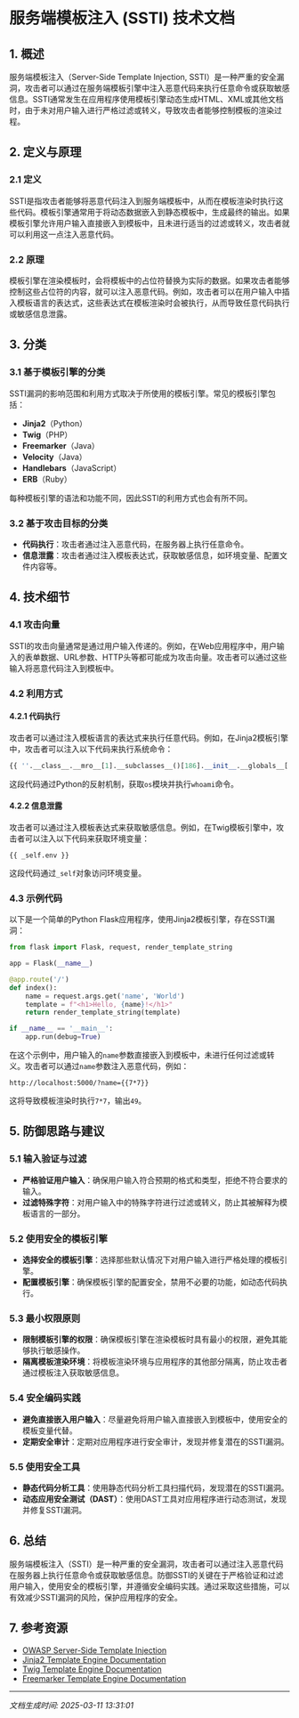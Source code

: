 # 服务端模板注入 (SSTI) 技术文档

## 1. 概述

服务端模板注入（Server-Side Template Injection, SSTI）是一种严重的安全漏洞，攻击者可以通过在服务端模板引擎中注入恶意代码来执行任意命令或获取敏感信息。SSTI通常发生在应用程序使用模板引擎动态生成HTML、XML或其他文档时，由于未对用户输入进行严格过滤或转义，导致攻击者能够控制模板的渲染过程。

## 2. 定义与原理

### 2.1 定义
SSTI是指攻击者能够将恶意代码注入到服务端模板中，从而在模板渲染时执行这些代码。模板引擎通常用于将动态数据嵌入到静态模板中，生成最终的输出。如果模板引擎允许用户输入直接嵌入到模板中，且未进行适当的过滤或转义，攻击者就可以利用这一点注入恶意代码。

### 2.2 原理
模板引擎在渲染模板时，会将模板中的占位符替换为实际的数据。如果攻击者能够控制这些占位符的内容，就可以注入恶意代码。例如，攻击者可以在用户输入中插入模板语言的表达式，这些表达式在模板渲染时会被执行，从而导致任意代码执行或敏感信息泄露。

## 3. 分类

### 3.1 基于模板引擎的分类
SSTI漏洞的影响范围和利用方式取决于所使用的模板引擎。常见的模板引擎包括：

- **Jinja2**（Python）
- **Twig**（PHP）
- **Freemarker**（Java）
- **Velocity**（Java）
- **Handlebars**（JavaScript）
- **ERB**（Ruby）

每种模板引擎的语法和功能不同，因此SSTI的利用方式也会有所不同。

### 3.2 基于攻击目标的分类
- **代码执行**：攻击者通过注入恶意代码，在服务器上执行任意命令。
- **信息泄露**：攻击者通过注入模板表达式，获取敏感信息，如环境变量、配置文件内容等。

## 4. 技术细节

### 4.1 攻击向量
SSTI的攻击向量通常是通过用户输入传递的。例如，在Web应用程序中，用户输入的表单数据、URL参数、HTTP头等都可能成为攻击向量。攻击者可以通过这些输入将恶意代码注入到模板中。

### 4.2 利用方式
#### 4.2.1 代码执行
攻击者可以通过注入模板语言的表达式来执行任意代码。例如，在Jinja2模板引擎中，攻击者可以注入以下代码来执行系统命令：

```python
{{ ''.__class__.__mro__[1].__subclasses__()[186].__init__.__globals__['__builtins__']['__import__']('os').popen('whoami').read() }}
```

这段代码通过Python的反射机制，获取`os`模块并执行`whoami`命令。

#### 4.2.2 信息泄露
攻击者可以通过注入模板表达式来获取敏感信息。例如，在Twig模板引擎中，攻击者可以注入以下代码来获取环境变量：

```twig
{{ _self.env }}
```

这段代码通过`_self`对象访问环境变量。

### 4.3 示例代码
以下是一个简单的Python Flask应用程序，使用Jinja2模板引擎，存在SSTI漏洞：

```python
from flask import Flask, request, render_template_string

app = Flask(__name__)

@app.route('/')
def index():
    name = request.args.get('name', 'World')
    template = f"<h1>Hello, {name}!</h1>"
    return render_template_string(template)

if __name__ == '__main__':
    app.run(debug=True)
```

在这个示例中，用户输入的`name`参数直接嵌入到模板中，未进行任何过滤或转义。攻击者可以通过`name`参数注入恶意代码，例如：

```
http://localhost:5000/?name={{7*7}}
```

这将导致模板渲染时执行`7*7`，输出`49`。

## 5. 防御思路与建议

### 5.1 输入验证与过滤
- **严格验证用户输入**：确保用户输入符合预期的格式和类型，拒绝不符合要求的输入。
- **过滤特殊字符**：对用户输入中的特殊字符进行过滤或转义，防止其被解释为模板语言的一部分。

### 5.2 使用安全的模板引擎
- **选择安全的模板引擎**：选择那些默认情况下对用户输入进行严格处理的模板引擎。
- **配置模板引擎**：确保模板引擎的配置安全，禁用不必要的功能，如动态代码执行。

### 5.3 最小权限原则
- **限制模板引擎的权限**：确保模板引擎在渲染模板时具有最小的权限，避免其能够执行敏感操作。
- **隔离模板渲染环境**：将模板渲染环境与应用程序的其他部分隔离，防止攻击者通过模板注入获取敏感信息。

### 5.4 安全编码实践
- **避免直接嵌入用户输入**：尽量避免将用户输入直接嵌入到模板中，使用安全的模板变量代替。
- **定期安全审计**：定期对应用程序进行安全审计，发现并修复潜在的SSTI漏洞。

### 5.5 使用安全工具
- **静态代码分析工具**：使用静态代码分析工具扫描代码，发现潜在的SSTI漏洞。
- **动态应用安全测试（DAST）**：使用DAST工具对应用程序进行动态测试，发现并修复SSTI漏洞。

## 6. 总结

服务端模板注入（SSTI）是一种严重的安全漏洞，攻击者可以通过注入恶意代码在服务器上执行任意命令或获取敏感信息。防御SSTI的关键在于严格验证和过滤用户输入，使用安全的模板引擎，并遵循安全编码实践。通过采取这些措施，可以有效减少SSTI漏洞的风险，保护应用程序的安全。

## 7. 参考资源
- [OWASP Server-Side Template Injection](https://owasp.org/www-community/attacks/Server-Side_Template_Injection)
- [Jinja2 Template Engine Documentation](https://jinja.palletsprojects.com/)
- [Twig Template Engine Documentation](https://twig.symfony.com/)
- [Freemarker Template Engine Documentation](https://freemarker.apache.org/)

---

*文档生成时间: 2025-03-11 13:31:01*
